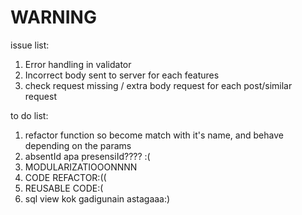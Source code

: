 # WARNING

issue list:
1. Error handling in validator
2. Incorrect body sent to server for each features
3. check request missing / extra body request for each post/similar request

to do list:
1. refactor function so become match with it's name, and behave depending on the params
2. absentId apa presensiId???? :(
3. MODULARIZATIOOONNNN
4. CODE REFACTOR:((
5. REUSABLE CODE:(
6. sql view kok gadigunain astagaaa:)
